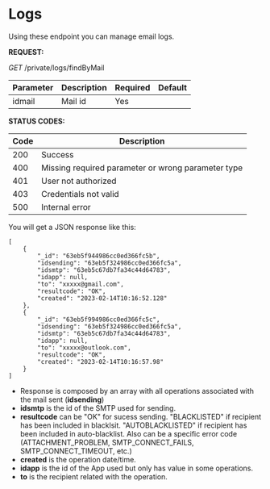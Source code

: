 # Logs

Using these endpoint you can manage email logs.

<!-- tabs:start -->


<!-- tab:Get logs by email -->


**REQUEST:** 

*GET* /private/logs/findByMail

|Parameter|Description|Required| Default |
|---------|-----------|--------|---------|
|idmail | Mail id | Yes |  |

**STATUS CODES:**

|Code|Description|
|----|-------|
|200 | Success |
|400 | Missing required parameter or wrong parameter type |
|401 | User not authorized |
|403 | Credentials not valid |
|500 | Internal error|




You will get a JSON response like this:

```
[
    {
        "_id": "63eb5f944986cc0ed366fc5b",
        "idsending": "63eb5f324986cc0ed366fc5a",
        "idsmtp": "63eb5c67db7fa34c44d64783",
        "idapp": null,
        "to": "xxxxx@gmail.com",
        "resultcode": "OK",
        "created": "2023-02-14T10:16:52.128"
    },
    {
        "_id": "63eb5f994986cc0ed366fc5c",
        "idsending": "63eb5f324986cc0ed366fc5a",
        "idsmtp": "63eb5c67db7fa34c44d64783",
        "idapp": null,
        "to": "xxxxx@outlook.com",
        "resultcode": "OK",
        "created": "2023-02-14T10:16:57.98"
    }
]
```

- Response is composed by an array with all operations associated with the mail sent (**idsending**)
- **idsmtp** is the id of the SMTP used for sending.
- **resultcode** can be "OK" for sucess sending. "BLACKLISTED" if recipient has been included in blacklsit. "AUTOBLACKLISTED" if recipient has been included in auto-blacklist. Also can be a specific error code (ATTACHMENT_PROBLEM, SMTP_CONNECT_FAILS, SMTP_CONNECT_TIMEOUT, etc.)
- **created** is the operation date/time.
- **idapp** is the id of the App used but only has value in some operations.
- **to** is the recipient related with the operation.


<!-- tabs:end -->

